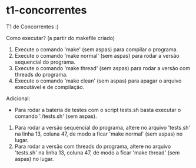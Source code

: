 # t1-concorrentes
T1 de Concorrentes :)

Como executar? (a partir do makefile criado)
1. Execute o comando 'make' (sem aspas) para compilar o programa.
2. Execute o comando 'make normal' (sem aspas) para rodar a versão sequencial do programa.
3. Execute o comando 'make thread' (sem aspas) para rodar a versão com threads do programa.
4. Execute o comando 'make clean' (sem aspas) para apagar o arquivo executável e de compilação.

Adicional:
- Para rodar a bateria de testes com o script tests.sh basta executar o comando './tests.sh' (sem aspas).
1. Para rodar a versão sequencial do programa, altere no arquivo 'tests.sh' na linha 13, coluna 47, de modo a ficar 'make normal' (sem aspas) no lugar.
2. Para rodar a versão com threads do programa, altere no arquivo 'tests.sh' na linha 13, coluna 47, de modo a ficar 'make thread' (sem aspas) no lugar.